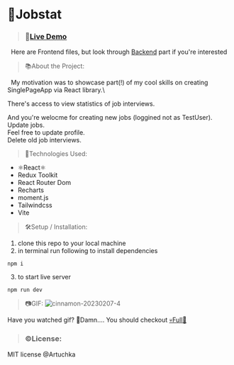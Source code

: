 # 📛Jobstat

>### 🔗[Live Demo](https://jobstat.netlify.app)

&nbsp;&nbsp;Here are Frontend files, but look through [Backend](https://github.com/Artuchka/jobs_api) part if you're interested 

>📚About the Project:

&nbsp;&nbsp;My motivation was to showcase part(!) of my cool skills on creating SinglePageApp via React library.\

There's access to view statistics of job interviews.

And you're welocme for creating new jobs (loggined not as TestUser).\
Update jobs.\
Feel free to update profile.\
Delete old job interviews.

>🧰Technologies Used: 
- ⚛️React⚛️
- Redux Toolkit
- React Router Dom
- Recharts
- moment.js
- Tailwindcss
- Vite


>🛠️Setup / Installation: 
>
1. clone this repo to your local machine
2. in terminal run following to install dependencies
```
npm i
```

3. to start live server
```
npm run dev
```


>📷GIF:
![cinnamon-20230207-4](https://user-images.githubusercontent.com/42734308/217338762-74906e51-fe7d-4144-9d35-c670a72736b9.gif)

Have you watched gif? 🤯Damn....
You should checkout [💀Full🔗](https://jobstat.netlify.app)


>### ©️License: 
MIT license @Artuchka
